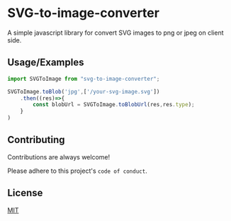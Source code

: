 
# SVG-to-image-converter

A simple javascript library for convert SVG images to png or jpeg on client side.


## Usage/Examples

```javascript
import SVGToImage from "svg-to-image-converter";

SVGToImage.toBlob('jpg',['/your-svg-image.svg'])
    .then((res)=>{
        const blobUrl = SVGToImage.toBlobUrl(res,res.type);
    }
)
```


## Contributing

Contributions are always welcome!

Please adhere to this project's `code of conduct`.


## License

[MIT](https://choosealicense.com/licenses/mit/)

